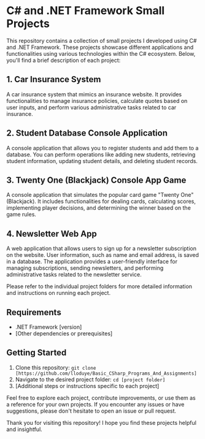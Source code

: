 # C# and .NET Framework Small Projects

This repository contains a collection of small projects I developed using C# and .NET Framework. 
These projects showcase different applications and functionalities using various technologies within 
the C# ecosystem. Below, you'll find a brief description of each project:

## 1. Car Insurance System
A car insurance system that mimics an insurance website. It provides functionalities to manage 
insurance policies, calculate quotes based on user inputs, and perform various administrative tasks related to car insurance.

## 2. Student Database Console Application
A console application that allows you to register students and add them to a database. You can perform 
operations like adding new students, retrieving student information, updating student details, and deleting student records.

## 3. Twenty One (Blackjack) Console App Game
A console application that simulates the popular card game "Twenty One" (Blackjack). It includes functionalities 
for dealing cards, calculating scores, implementing player decisions, and determining the winner based on the game rules.

## 4. Newsletter Web App
A web application that allows users to sign up for a newsletter subscription on the website. User information, such as name 
and email address, is saved in a database. The application provides a user-friendly interface for managing subscriptions, 
sending newsletters, and performing administrative tasks related to the newsletter service.


Please refer to the individual project folders for more detailed information and instructions on running each project.

## Requirements
- .NET Framework [version]
- [Other dependencies or prerequisites]

## Getting Started
1. Clone this repository: `git clone [https://github.com/lloduye/Basic_CSharp_Programs_And_Assignments]`
2. Navigate to the desired project folder: `cd [project folder]`
3. [Additional steps or instructions specific to each project]

Feel free to explore each project, contribute improvements, or use them as a reference for your own projects. 
If you encounter any issues or have suggestions, please don't hesitate to open an issue or pull request.

Thank you for visiting this repository! I hope you find these projects helpful and insightful.